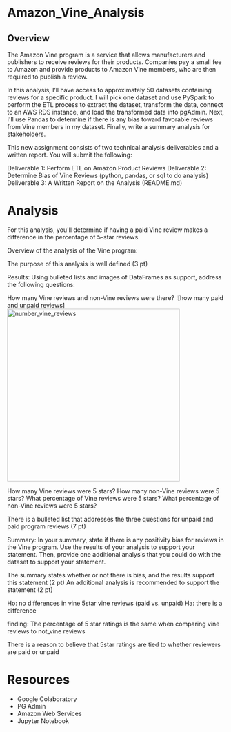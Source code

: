 # Amazon_Vine_Analysis

## Overview

The Amazon Vine program is a service that allows manufacturers and publishers to receive reviews for their products. Companies pay a small fee to Amazon and provide products to Amazon Vine members, who are then required to publish a review.

In this analysis, I’ll have access to approximately 50 datasets containing reviews for a specific product. I will pick one dataset and use PySpark to perform the ETL process to extract the dataset, transform the data, connect to an AWS RDS instance, and load the transformed data into pgAdmin. Next, I'll use Pandas to determine if there is any bias toward favorable reviews from Vine members in my dataset. Finally, write a summary analysis for stakeholders.

This new assignment consists of two technical analysis deliverables and a written report. You will submit the following:

Deliverable 1: Perform ETL on Amazon Product Reviews
Deliverable 2: Determine Bias of Vine Reviews (python, pandas, or sql to do analysis)
Deliverable 3: A Written Report on the Analysis (README.md)

# Analysis
For this analysis, you'll determine if having a paid Vine review makes a difference in the percentage of 5-star reviews.

Overview of the analysis of the Vine program:

The purpose of this analysis is well defined (3 pt)

Results: Using bulleted lists and images of DataFrames as support, address the following questions:

How many Vine reviews and non-Vine reviews were there?
![how many paid and unpaid reviews]<img width="400" alt="number_vine_reviews" src="https://user-images.githubusercontent.com/107652317/194785697-9da5131b-cc4d-4fe6-8123-8bb1d8032b91.PNG">

How many Vine reviews were 5 stars? How many non-Vine reviews were 5 stars?
What percentage of Vine reviews were 5 stars? What percentage of non-Vine reviews were 5 stars?

There is a bulleted list that addresses the three questions for unpaid and paid program reviews (7 pt)

Summary: In your summary, state if there is any positivity bias for reviews in the Vine program. Use the results of your analysis to support your statement. Then, provide one additional analysis that you could do with the dataset to support your statement.

The summary states whether or not there is bias, and the results support this statement (2 pt)
An additional analysis is recommended to support the statement (2 pt)

Ho: no differences in vine 5star vine reviews (paid vs. unpaid)
Ha: there is a difference 

finding: The percentage of 5 star ratings is the same when comparing vine reviews to not_vine reviews 

There is a reason to believe that 5star ratings are tied to whether reviewers are paid or unpaid




# Resources 

* Google Colaboratory 
* PG Admin
* Amazon Web Services
* Jupyter Notebook
